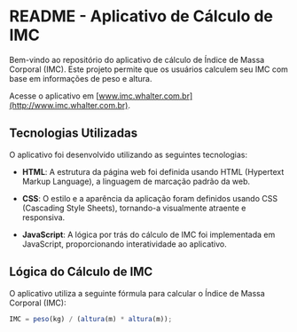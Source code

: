 # README - Aplicativo de Cálculo de IMC

Bem-vindo ao repositório do aplicativo de cálculo de Índice de Massa Corporal (IMC). Este projeto permite que os usuários calculem seu IMC com base em informações de peso e altura.

Acesse o aplicativo em [www.imc.whalter.com.br](http://www.imc.whalter.com.br).

## Tecnologias Utilizadas

O aplicativo foi desenvolvido utilizando as seguintes tecnologias:

- **HTML**: A estrutura da página web foi definida usando HTML (Hypertext Markup Language), a linguagem de marcação padrão da web.

- **CSS**: O estilo e a aparência da aplicação foram definidos usando CSS (Cascading Style Sheets), tornando-a visualmente atraente e responsiva.

- **JavaScript**: A lógica por trás do cálculo de IMC foi implementada em JavaScript, proporcionando interatividade ao aplicativo.

## Lógica do Cálculo de IMC

O aplicativo utiliza a seguinte fórmula para calcular o Índice de Massa Corporal (IMC):

```javascript
IMC = peso(kg) / (altura(m) * altura(m));
```
